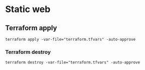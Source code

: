 # Static web

## Terraform apply

```shell
terraform apply -var-file="terraform.tfvars" -auto-approve
```

### Terraform destroy

```shell
terraform destroy -var-file="terraform.tfvars" -auto-approve
```
